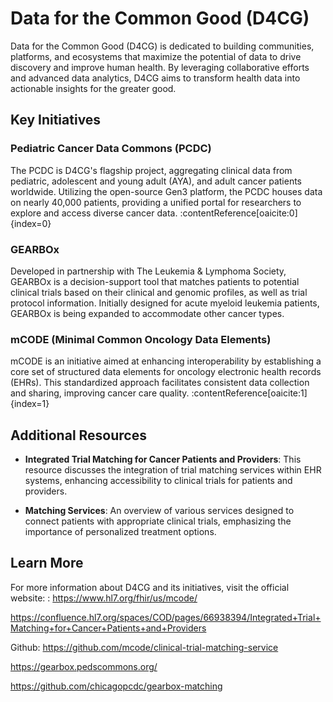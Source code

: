 # Data for the Common Good (D4CG)

Data for the Common Good (D4CG) is dedicated to building communities, platforms, and ecosystems that maximize the potential of data to drive discovery and improve human health. By leveraging collaborative efforts and advanced data analytics, D4CG aims to transform health data into actionable insights for the greater good.

## Key Initiatives

### Pediatric Cancer Data Commons (PCDC)

The PCDC is D4CG's flagship project, aggregating clinical data from pediatric, adolescent and young adult (AYA), and adult cancer patients worldwide. Utilizing the open-source Gen3 platform, the PCDC houses data on nearly 40,000 patients, providing a unified portal for researchers to explore and access diverse cancer data. :contentReference[oaicite:0]{index=0}

### GEARBOx

Developed in partnership with The Leukemia & Lymphoma Society, GEARBOx is a decision-support tool that matches patients to potential clinical trials based on their clinical and genomic profiles, as well as trial protocol information. Initially designed for acute myeloid leukemia patients, GEARBOx is being expanded to accommodate other cancer types.

### mCODE (Minimal Common Oncology Data Elements)

mCODE is an initiative aimed at enhancing interoperability by establishing a core set of structured data elements for oncology electronic health records (EHRs). This standardized approach facilitates consistent data collection and sharing, improving cancer care quality. :contentReference[oaicite:1]{index=1}

## Additional Resources

- **Integrated Trial Matching for Cancer Patients and Providers**: This resource discusses the integration of trial matching services within EHR systems, enhancing accessibility to clinical trials for patients and providers.

- **Matching Services**: An overview of various services designed to connect patients with appropriate clinical trials, emphasizing the importance of personalized treatment options.

## Learn More

For more information about D4CG and its initiatives, visit the official website: :
https://www.hl7.org/fhir/us/mcode/

https://confluence.hl7.org/spaces/COD/pages/66938394/Integrated+Trial+Matching+for+Cancer+Patients+and+Providers

Github: 
https://github.com/mcode/clinical-trial-matching-service

https://gearbox.pedscommons.org/

https://github.com/chicagopcdc/gearbox-matching